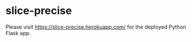 # slice-precise

Please visit https://slice-precise.herokuapp.com/ for the deployed Python Flask app.
